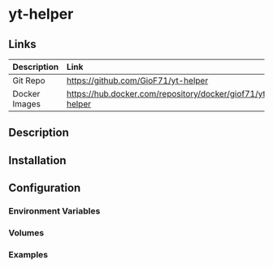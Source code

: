 # yt-helper

## Links

Description|Link
:---|:---
Git Repo|https://github.com/GioF71/yt-helper
Docker Images|https://hub.docker.com/repository/docker/giof71/yt-helper

## Description

## Installation

## Configuration

### Environment Variables

### Volumes

### Examples